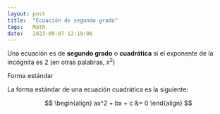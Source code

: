 ```yaml
---
layout: post
title:  "Ecuación de segundo grado"
tags:   Math
date:   2023-09-07 12:19:06
---
```


Una ecuación es de **segundo grado** o **cuadrática** si el exponente de la incógnita es 2 (en otras palabras, $`x^2`$)

Forma estándar

La forma estándar de una ecuación cuadrática es la siguiente:

$$
\begin{align}
ax^2 + bx + c &= 0
\end{align}
$$
